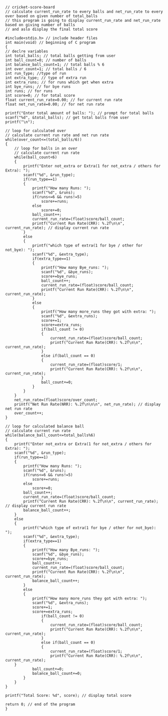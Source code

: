     // cricket-score-board
    // calculate current_run_rate to every balls and net_run_rate to every over based on given number of total_balls
    // this program is going to display current_run_rate and net_run_rate based on giving number of balls 
    // and aslo display the final total score

    #include<stdio.h> // include header files 
    int main(void) // beginning of C program 
    { 
    // declre variables 
    int total_balls; // total balls getting from user 
    int ball_count=0; // number of balls 
    int balance_ball_count=1; // total balls % 6 
    int over_count=1; // total balls / 6 
    int run_type; //type of run 
    int extra_type; // type of extra run 
    int extra_runs; // for runs which get when extra 
    int bye_runs; // for bye runs 
    int runs; // for runs 
    int score=0; // for total score 
    float current_run_rate=0.00; // for current run rate 
    float net_run_rate=0.00; // for net run rate 

    printf("Enter total amount of balls: "); // prompt for total balls 
    scanf("%d", &total_balls); // get total balls from user 
    printf("\n"); 

    // loop for calculated over 
    // calculate current run rate and net run rate 
    while(over_count<=(total_balls/6)) 
    { 
        // loop for balls in an over 
        // calculate current run rate 
        while(ball_count<6) 
        { 
            printf("Enter not_extra or Extra(1 for not_extra / others for Extra): "); 
            scanf("%d", &run_type); 
            if(run_type==1) 
            { 
                printf("How many Runs: "); 
                scanf("%d", &runs); 
                if(runs<=6 && runs!=5) 
                    score+=runs; 
                else 
                    score+=0; 
                ball_count++; 
                current_run_rate=(float)score/ball_count; 
                printf("Current Run Rate(CRR): %.2f\n\n", current_run_rate); // display current run rate 
            } 
            else 
            { 
                printf("which type of extra(1 for bye / other for not_bye): "); 
                scanf("%d", &extra_type); 
                if(extra_type==1) 
                { 
                    printf("How many Bye_runs: "); 
                    scanf("%d", &bye_runs); 
                    score+=bye_runs; 
                    ball_count++; 
                    current_run_rate=(float)score/ball_count; 
                    printf("Current Run Rate(CRR): %.2f\n\n", current_run_rate); 
                } 
                else 
                { 
                    printf("How many more_runs they got with extra: "); 
                    scanf("%d", &extra_runs); 
                    score+=1; 
                    score+=extra_runs; 
                    if(ball_count != 0) 
                    { 
                        current_run_rate=(float)score/ball_count; 
                        printf("Current Run Rate(CRR): %.2f\n\n", current_run_rate); 
                    } 
                    else if(ball_count == 0) 
                    { 
                        current_run_rate=(float)score/1; 
                        printf("Current Run Rate(CRR): %.2f\n\n", current_run_rate); 
                    }   
                    ball_count+=0; 
                } 
            } 
        } 
        net_run_rate=(float)score/over_count; 
        printf("Net Run Rate(NRR): %.2f\n\n\n", net_run_rate); // display net run rate 
        over_count++; 
    } 
    
    // loop for calculated balance ball 
    // calculate current run rate 
    while(balance_ball_count<=total_balls%6) 
    { 
        printf("Enter not_extra or Extra(1 for not_extra / others for Extra): "); 
        scanf("%d", &run_type); 
        if(run_type==1) 
        { 
            printf("How many Runs: "); 
            scanf("%d", &runs); 
            if(runs<=6 && runs!=5) 
                score+=runs; 
            else 
                score+=0; 
            ball_count++; 
            current_run_rate=(float)score/ball_count; 
            printf("Current Run Rate(CRR): %.2f\n\n", current_run_rate); // display current run rate 
            balance_ball_count++; 
        } 
        else 
        { 
            printf("which type of extra(1 for bye / other for not_bye): "); 
            scanf("%d", &extra_type); 
            if(extra_type==1) 
            { 
                printf("How many Bye_runs: "); 
                scanf("%d", &bye_runs); 
                score+=bye_runs; 
                ball_count++; 
                current_run_rate=(float)score/ball_count; 
                printf("Current Run Rate(CRR): %.2f\n\n", current_run_rate); 
                balance_ball_count++; 
            } 
            else 
            { 
                printf("How many more_runs they got with extra: "); 
                scanf("%d", &extra_runs); 
                score+=1; 
                score+=extra_runs; 
                    if(ball_count != 0) 
                    { 
                        current_run_rate=(float)score/ball_count; 
                        printf("Current Run Rate(CRR): %.2f\n\n", current_run_rate); 
                    } 
                    else if(ball_count == 0) 
                    { 
                        current_run_rate=(float)score/1; 
                        printf("Current Run Rate(CRR): %.2f\n\n", current_run_rate); 
        }                 
                ball_count+=0; 
                balance_ball_count+=0; 
            } 
        }     
    } 
  
    printf("Total Score: %d", score); // display total score 
     
    return 0; // end of the program 
    } 
